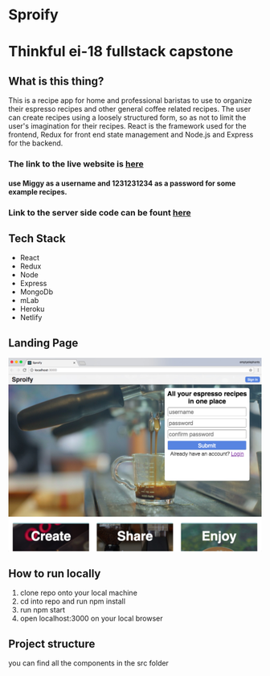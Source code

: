 # Sproify

# Thinkful ei-18 fullstack capstone
## What is this thing?
This is a recipe app for home and professional baristas to use to organize their espresso recipes and other general coffee related recipes. The user can create recipes using a loosely structured form, so as not to limit the user's imagination for their recipes. React is the framework used for the frontend, Redux for front end state management and Node.js and Express for the backend.

### The link to the live website is [here](http://sproify.netlify.com/)
#### use Miggy as a username and 1231231234 as a password for some example recipes.

### Link to the server side code can be fount [here](https://github.com/emptyelephants/fullstack-serverside)

## Tech Stack
* React
* Redux
* Node
* Express
* MongoDb
* mLab
* Heroku
* Netlify

## Landing Page
![alt text](./src/assets/SproifyPreview.jpg "Preview of Project Landing Page")

## How to run locally
1. clone repo onto your local machine
2. cd into repo and run npm install
3. run npm start
4. open localhost:3000 on your local browser

## Project structure
you can find all the components in the src folder
